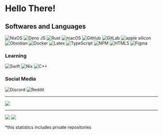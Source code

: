 # Hello There!
<!--<div id="header">
  <img src="https://komarev.com/ghpvc/?username=SCLorentz&style=for-the-badge&color=blue" alt=""/>
</div>-->

## Softwares and Languages

![NixOS](https://img.shields.io/badge/NIXOS-5277C3.svg?style=for-the-badge&logo=NixOS&logoColor=white) ![Deno JS](https://img.shields.io/badge/deno%20js-000000?style=for-the-badge&logo=deno&logoColor=white) ![Rust](https://img.shields.io/badge/rust-%23000000.svg?style=for-the-badge&logo=rust&logoColor=white) ![macOS](https://img.shields.io/badge/mac%20os-000000?style=for-the-badge&logo=macos&logoColor=F0F0F0) ![GitHub](https://img.shields.io/badge/github-%23121011.svg?style=for-the-badge&logo=github&logoColor=white) ![GitLab](https://img.shields.io/badge/gitlab-%23181717.svg?style=for-the-badge&logo=gitlab&logoColor=white) ![apple silicon](https://img.shields.io/badge/apple%20silicon-333333?style=for-the-badge&logo=apple&logoColor=white) ![Obsidian](https://img.shields.io/badge/Obsidian-%23483699.svg?style=for-the-badge&logo=obsidian&logoColor=white) ![Docker](https://img.shields.io/badge/docker-%230db7ed.svg?style=for-the-badge&logo=docker&logoColor=white) ![Latex](https://img.shields.io/badge/latex-%23008080.svg?style=for-the-badge&logo=latex&logoColor=white) ![TypeScript](https://img.shields.io/badge/typescript-%23007ACC.svg?style=for-the-badge&logo=typescript&logoColor=white) ![NPM](https://img.shields.io/badge/NPM-%23CB3837.svg?style=for-the-badge&logo=npm&logoColor=white) ![HTML5](https://img.shields.io/badge/html5-%23E34F26.svg?style=for-the-badge&logo=html5&logoColor=white) ![Figma](https://img.shields.io/badge/figma-%23F24E1E.svg?style=for-the-badge&logo=figma&logoColor=white)

### Learning

![Swift](https://img.shields.io/badge/swift-F54A2A?style=for-the-badge&logo=swift&logoColor=white) ![Nix](https://img.shields.io/badge/NIX-5277C3.svg?style=for-the-badge&logo=NixOS&logoColor=white) ![C++](https://img.shields.io/badge/c++-%2300599C.svg?style=for-the-badge&logo=c%2B%2B&logoColor=white)

### Social Media

![Discord](https://img.shields.io/badge/Discord-%235865F2.svg?style=for-the-badge&logo=discord&logoColor=white) ![Reddit](https://img.shields.io/badge/Reddit-FF4500?style=for-the-badge&logo=reddit&logoColor=white)

---

<picture>
  <source
    srcset="https://github-profile-trophy.vercel.app/?username=sclorentz&no-bg=true&theme=gitdimmed&no-frame=true"
    media="(prefers-color-scheme: dark)"
  />
  <source
    srcset="https://github-profile-trophy.vercel.app/?username=sclorentz&no-bg=true&no-frame=true"
    media="(prefers-color-scheme: light), (prefers-color-scheme: no-preference)"
  />
  <img src="https://github-profile-trophy.vercel.app/?username=sclorentz&no-bg=true&no-frame=true" />
</picture>

---

<!--![https://github-readme-streak-stats.herokuapp.com](https://github-readme-streak-stats.herokuapp.com/?user=sclorentz&theme=transparent&hide_border=true)-->
<!--![https://streak-stats.demolab.com](https://streak-stats.demolab.com/?user=sclorentz&theme=transparent&hide_border=true)-->

<picture>
  <source
    src="https://sclorentz-readme-stats.vercel.app/api/top-langs/?username=SCLorentz&theme=transparent&show_icons=true&hide_border=true&layout=compact&langs_count=8&text_color=fff&exclude_repo=sclorentz-readme-stats,all-chat-versions&size_weight=0.5&count_weight=0.5&hide=svelte,mathematica,html,css"
    media="(prefers-color-scheme: dark)"
  />
  <source
    src="https://sclorentz-readme-stats.vercel.app/api/top-langs/?username=SCLorentz&theme=transparent&show_icons=true&hide_border=true&layout=compact&langs_count=8&text_color=000&exclude_repo=sclorentz-readme-stats,all-chat-versions&size_weight=0.5&count_weight=0.5&hide=svelte,mathematica,html,css"
    media="(prefers-color-scheme: light), (prefers-color-scheme: no-preference)"
  />
  <img src="https://sclorentz-readme-stats.vercel.app/api/top-langs/?username=SCLorentz&theme=transparent&show_icons=true&hide_border=true&layout=compact&langs_count=8&text_color=fff&exclude_repo=sclorentz-readme-stats,all-chat-versions&size_weight=0.5&count_weight=0.5&hide=svelte,mathematica,html,css" />
</picture>

<!--stats-->
<picture>
  <source
    srcset="https://sclorentz-readme-stats.vercel.app/api?username=SCLorentz&theme=transparent&show_icons=true&hide_border=true&count_private=true&text_color=fff&show=prs_merged_percentage&hide=prs"
    media="(prefers-color-scheme: dark)"
  />
  <source
    srcset="https://sclorentz-readme-stats.vercel.app/api?username=SCLorentz&theme=transparent&show_icons=true&hide_border=true&count_private=true&text_color=000&hide=prs&show=prs_merged_percentage"
    media="(prefers-color-scheme: light), (prefers-color-scheme: no-preference)"
  />
  <img src="https://sclorentz-readme-stats.vercel.app/api?username=SCLorentz&theme=transparent&show_icons=true&hide_border=true&count_private=true&text_color=ff&hide=prs&show=prs_merged_percentage&hide=prs" />
</picture>
<br />

*this statistics includes private repositories

<!--![ok](https://sclorentz-readme-stats.vercel.app/api?username=SCLorentz&theme=transparent&show_icons=true&hide_border=true&count_private=true&text_color=fff&show=discussions_started&hide=contribs)-->
